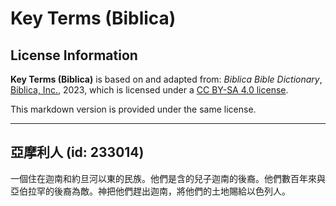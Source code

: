 # Key Terms (Biblica)

## License Information

**Key Terms (Biblica)** is based on and adapted from: _Biblica Bible Dictionary_, [Biblica, Inc.](https://www.biblica.com/), 2023, which is licensed under a [CC BY-SA 4.0 license](https://creativecommons.org/licenses/by-sa/4.0/legalcode.en).

This markdown version is provided under the same license.



--------------------------------

## 亞摩利人 (id: 233014)

一個住在迦南和約旦河以東的民族。他們是含的兒子迦南的後裔。他們數百年來與亞伯拉罕的後裔為敵。神把他們趕出迦南，將他們的土地賜給以色列人。


